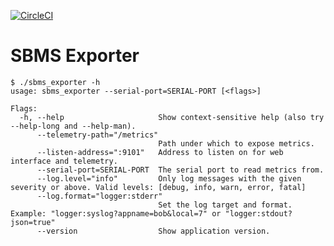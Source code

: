 [![CircleCI](https://circleci.com/gh/mikegleasonjr/sbms_exporter.svg?style=svg)](https://circleci.com/gh/mikegleasonjr/sbms_exporter)

# SBMS Exporter

```
$ ./sbms_exporter -h
usage: sbms_exporter --serial-port=SERIAL-PORT [<flags>]

Flags:
  -h, --help                     Show context-sensitive help (also try --help-long and --help-man).
      --telemetry-path="/metrics"
                                 Path under which to expose metrics.
      --listen-address=":9101"   Address to listen on for web interface and telemetry.
      --serial-port=SERIAL-PORT  The serial port to read metrics from.
      --log.level="info"         Only log messages with the given severity or above. Valid levels: [debug, info, warn, error, fatal]
      --log.format="logger:stderr"
                                 Set the log target and format. Example: "logger:syslog?appname=bob&local=7" or "logger:stdout?json=true"
      --version                  Show application version.
```

